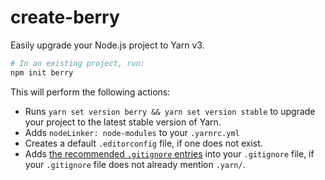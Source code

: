 # create-berry

Easily upgrade your Node.js project to Yarn v3.

```sh
# In an existing project, run:
npm init berry
```

This will perform the following actions:

- Runs `yarn set version berry && yarn set version stable` to upgrade your project to the latest stable version of Yarn.
- Adds `nodeLinker: node-modules` to your `.yarnrc.yml`
- Creates a default `.editorconfig` file, if one does not exist.
- Adds [the recommended `.gitignore` entries](https://yarnpkg.com/getting-started/qa#which-files-should-be-gitignored) into your `.gitignore` file, if your `.gitignore` file does not already mention `.yarn/`.
